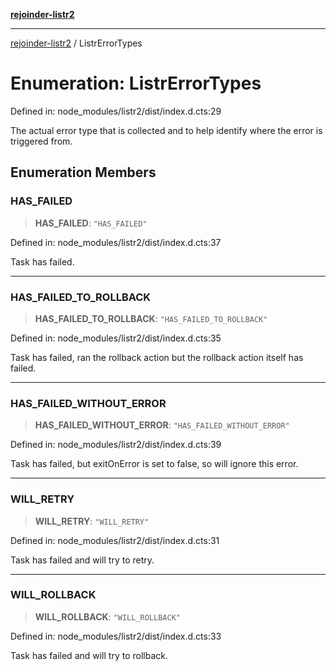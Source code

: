 [**rejoinder-listr2**](../README.md)

***

[rejoinder-listr2](../README.md) / ListrErrorTypes

# Enumeration: ListrErrorTypes

Defined in: node\_modules/listr2/dist/index.d.cts:29

The actual error type that is collected and to help identify where the error is triggered from.

## Enumeration Members

### HAS\_FAILED

> **HAS\_FAILED**: `"HAS_FAILED"`

Defined in: node\_modules/listr2/dist/index.d.cts:37

Task has failed.

***

### HAS\_FAILED\_TO\_ROLLBACK

> **HAS\_FAILED\_TO\_ROLLBACK**: `"HAS_FAILED_TO_ROLLBACK"`

Defined in: node\_modules/listr2/dist/index.d.cts:35

Task has failed, ran the rollback action but the rollback action itself has failed.

***

### HAS\_FAILED\_WITHOUT\_ERROR

> **HAS\_FAILED\_WITHOUT\_ERROR**: `"HAS_FAILED_WITHOUT_ERROR"`

Defined in: node\_modules/listr2/dist/index.d.cts:39

Task has failed, but exitOnError is set to false, so will ignore this error.

***

### WILL\_RETRY

> **WILL\_RETRY**: `"WILL_RETRY"`

Defined in: node\_modules/listr2/dist/index.d.cts:31

Task has failed and will try to retry.

***

### WILL\_ROLLBACK

> **WILL\_ROLLBACK**: `"WILL_ROLLBACK"`

Defined in: node\_modules/listr2/dist/index.d.cts:33

Task has failed and will try to rollback.
